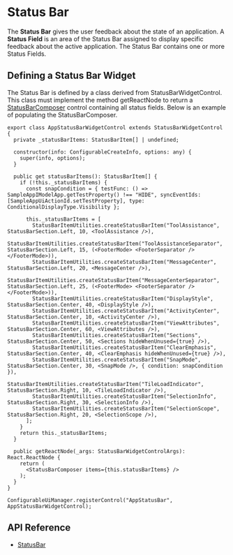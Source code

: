 # Status Bar

The **Status Bar** gives the user feedback about the state of an application.
A **Status Field** is an area of the Status Bar assigned to display specific feedback about the active application.
The Status Bar contains one or more Status Fields.

## Defining a Status Bar Widget

The Status Bar is defined by a class derived from StatusBarWidgetControl. This class must implement the method getReactNode to return a [StatusBarComposer]($appui-react) control containing all status fields. Below is an example of populating the StatusBarComposer.

```tsx
export class AppStatusBarWidgetControl extends StatusBarWidgetControl {
  private _statusBarItems: StatusBarItem[] | undefined;

  constructor(info: ConfigurableCreateInfo, options: any) {
    super(info, options);
  }

  public get statusBarItems(): StatusBarItem[] {
    if (!this._statusBarItems) {
      const snapCondition = { testFunc: () => SampleAppIModelApp.getTestProperty() !== "HIDE", syncEventIds: [SampleAppUiActionId.setTestProperty], type: ConditionalDisplayType.Visibility };

      this._statusBarItems = [
        StatusBarItemUtilities.createStatusBarItem("ToolAssistance", StatusBarSection.Left, 10, <ToolAssistance />),
        StatusBarItemUtilities.createStatusBarItem("ToolAssistanceSeparator", StatusBarSection.Left, 15, (<FooterMode> <FooterSeparator /> </FooterMode>)),
        StatusBarItemUtilities.createStatusBarItem("MessageCenter", StatusBarSection.Left, 20, <MessageCenter />),
        StatusBarItemUtilities.createStatusBarItem("MessageCenterSeparator", StatusBarSection.Left, 25, (<FooterMode> <FooterSeparator /> </FooterMode>)),
        StatusBarItemUtilities.createStatusBarItem("DisplayStyle", StatusBarSection.Center, 40, <DisplayStyle />),
        StatusBarItemUtilities.createStatusBarItem("ActivityCenter", StatusBarSection.Center, 10, <ActivityCenter />),
        StatusBarItemUtilities.createStatusBarItem("ViewAttributes", StatusBarSection.Center, 60, <ViewAttributes />),
        StatusBarItemUtilities.createStatusBarItem("Sections", StatusBarSection.Center, 50, <Sections hideWhenUnused={true} />),
        StatusBarItemUtilities.createStatusBarItem("ClearEmphasis", StatusBarSection.Center, 40, <ClearEmphasis hideWhenUnused={true} />),
        StatusBarItemUtilities.createStatusBarItem("SnapMode", StatusBarSection.Center, 30, <SnapMode />, { condition: snapCondition }),
        StatusBarItemUtilities.createStatusBarItem("TileLoadIndicator", StatusBarSection.Right, 10, <TileLoadIndicator />),
        StatusBarItemUtilities.createStatusBarItem("SelectionInfo", StatusBarSection.Right, 30, <SelectionInfo />),
        StatusBarItemUtilities.createStatusBarItem("SelectionScope", StatusBarSection.Right, 20, <SelectionScope />),
      ];
    }
    return this._statusBarItems;
  }

  public getReactNode(_args: StatusBarWidgetControlArgs): React.ReactNode {
    return (
      <StatusBarComposer items={this.statusBarItems} />
    );
  }
}

ConfigurableUiManager.registerControl("AppStatusBar", AppStatusBarWidgetControl);

```

## API Reference

- [StatusBar]($appui-react:StatusBar)
